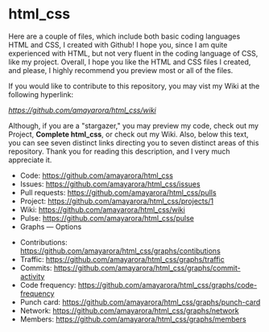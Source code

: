 # html_css

Here are a couple of files, which include both basic coding languages HTML and CSS, I created with Github! I hope you, since I am quite experienced with HTML, but not very fluent in the coding language of CSS, like my project. Overall, I hope you like the HTML and CSS files I created, and please, I highly recommend you preview most or all of the files.

If you would like to contribute to this repository, you may vist my Wiki at the following hyperlink:

*https://github.com/amayarora/html_css/wiki*

Although, if you are a "stargazer," you may preview my code, check out my Project, **Complete html_css**, or check out my Wiki. Also, below this text, you can see seven distinct links directing you to seven distinct areas of this repository. Thank you for reading this description, and I very much appreciate it.

* Code: https://github.com/amayarora/html_css
* Issues: https://github.com/amayarora/html_css/issues
* Pull requests: https://github.com/amayarora/html_css/pulls
* Project: https://github.com/amayarora/html_css/projects/1
* Wiki: https://github.com/amayarora/html_css/wiki
* Pulse: https://github.com/amayarora/html_css/pulse
* Graphs — Options
 - Contributions: https://github.com/amayarora/html_css/graphs/contibutions
 - Traffic: https://github.com/amayarora/html_css/graphs/traffic
 - Commits: https://github.com/amayarora/html_css/graphs/commit-activity
 - Code frequency: https://github.com/amayarora/html_css/graphs/code-frequency
 - Punch card: https://github.com/amayarora/html_css/graphs/punch-card
 - Network: https://github.com/amayarora/html_css/graphs/network
 - Members: https://github.com/amayarora/html_css/graphs/members
